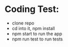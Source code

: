 
#  Coding Test:

  - clone repo
  - cd into it, npm install
  - npm start to run the app
  - npm run test to run tests
  

  